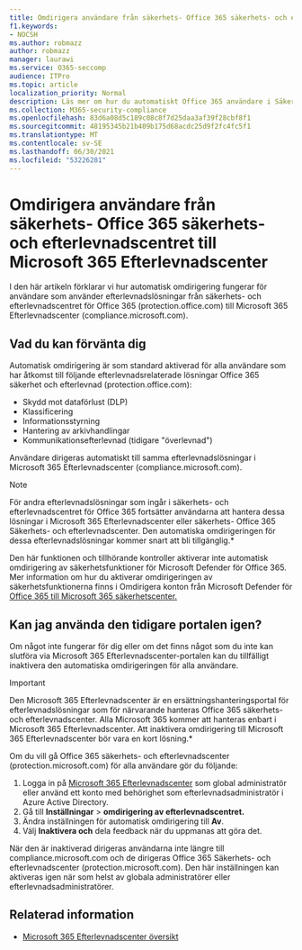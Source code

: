 ```yaml
---
title: Omdirigera användare från säkerhets- Office 365 säkerhets- och efterlevnadscentret till Microsoft 365 Efterlevnadscenter
f1.keywords:
- NOCSH
ms.author: robmazz
author: robmazz
manager: laurawi
ms.service: O365-seccomp
audience: ITPro
ms.topic: article
localization_priority: Normal
description: Läs mer om hur du automatiskt Office 365 användare i Säkerhets- och efterlevnadscenter till Microsoft 365 Efterlevnadscenter..
ms.collection: M365-security-compliance
ms.openlocfilehash: 83d6a08d5c189c08c8f7d25daa3af39f28cbf8f1
ms.sourcegitcommit: 48195345b21b409b175d68acdc25d9f2fc4fc5f1
ms.translationtype: MT
ms.contentlocale: sv-SE
ms.lasthandoff: 06/30/2021
ms.locfileid: "53226281"
---
```

# <a name="redirect-users-from-the-office-365-security-and-compliance-center-to-the-microsoft-365-compliance-center"></a>Omdirigera användare från säkerhets- Office 365 säkerhets- och efterlevnadscentret till Microsoft 365 Efterlevnadscenter

I den här artikeln förklarar vi hur automatisk omdirigering fungerar för användare som använder efterlevnadslösningar från säkerhets- och efterlevnadscentret för Office 365 (protection.office.com) till Microsoft 365 Efterlevnadscenter (compliance.microsoft.com).

## <a name="what-to-expect"></a>Vad du kan förvänta dig

Automatisk omdirigering är som standard aktiverad för alla användare som har åtkomst till följande efterlevnadsrelaterade lösningar Office 365 säkerhet och efterlevnad (protection.office.com):

- Skydd mot dataförlust (DLP)
- Klassificering
- Informationsstyrning
- Hantering av arkivhandlingar
- Kommunikationsefterlevnad (tidigare "överlevnad")

Användare dirigeras automatiskt till samma efterlevnadslösningar i Microsoft 365 Efterlevnadscenter (compliance.microsoft.com).

> [!NOTE]
> För andra efterlevnadslösningar som ingår i säkerhets- och efterlevnadscentret för Office 365 fortsätter användarna att hantera dessa lösningar i Microsoft 365 Efterlevnadscenter eller säkerhets- Office 365 Säkerhets- och efterlevnadscenter. Den automatiska omdirigeringen för dessa efterlevnadslösningar kommer snart att bli tillgänglig.*

Den här funktionen och tillhörande kontroller aktiverar inte automatisk omdirigering av säkerhetsfunktioner för Microsoft Defender för Office 365. Mer information om hur du aktiverar omdirigeringen av säkerhetsfunktionerna finns i Omdirigera konton från Microsoft Defender för [Office 365 till Microsoft 365 säkerhetscenter.](/microsoft-365/security/defender/microsoft-365-security-mdo-redirection)

## <a name="can-i-go-back-to-using-the-former-portal"></a>Kan jag använda den tidigare portalen igen?

Om något inte fungerar för dig eller om det finns något som du inte kan slutföra via Microsoft 365 Efterlevnadscenter-portalen kan du tillfälligt inaktivera den automatiska omdirigeringen för alla användare.

> [!IMPORTANT]
> Den Microsoft 365 Efterlevnadscenter är en ersättningshanteringsportal för efterlevnadslösningar som för närvarande hanteras Office 365 säkerhets- och efterlevnadscenter. Alla Microsoft 365 kommer att hanteras enbart i Microsoft 365 Efterlevnadscenter. Att inaktivera omdirigering till Microsoft 365 Efterlevnadscenter bör vara en kort lösning.*

Om du vill gå Office 365 säkerhets- och efterlevnadscenter (protection.microsoft.com) för alla användare gör du följande:

1. Logga in på [Microsoft 365 Efterlevnadscenter](https://compliance.microsoft.com) som global administratör eller använd ett konto med behörighet som efterlevnadsadministratör i Azure Active Directory.
2. Gå till **Inställningar**  >  **omdirigering av efterlevnadscentret.**
3. Ändra inställningen för automatisk omdirigering till **Av**.
4. Välj **Inaktivera och** dela feedback när du uppmanas att göra det.

När den är inaktiverad dirigeras användarna inte längre till compliance.microsoft.com och de dirigeras Office 365 Säkerhets- och efterlevnadscenter (protection.microsoft.com). Den här inställningen kan aktiveras igen när som helst av globala administratörer eller efterlevnadsadministratörer.

## <a name="related-information"></a>Relaterad information

- [Microsoft 365 Efterlevnadscenter översikt](/microsoft-365/compliance/microsoft-365-compliance-center)
